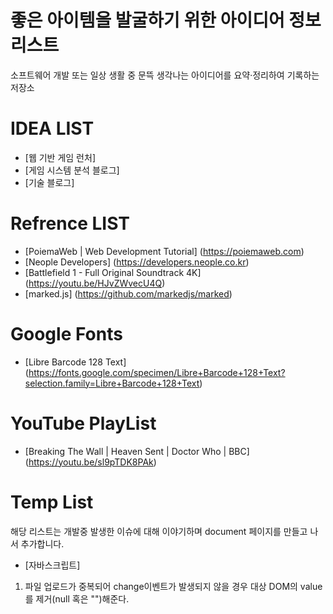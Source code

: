 좋은 아이템을 발굴하기 위한 아이디어 정보 리스트
================================================
소프트웨어 개발 또는 일상 생활 중 문뜩 생각나는 아이디어를 요약·정리하여 기록하는 저장소

# IDEA LIST
* [웹 기반 게임 런처]
* [게임 시스템 분석 블로그]
* [기술 블로그]

# Refrence LIST
* [PoiemaWeb | Web Development Tutorial] (https://poiemaweb.com)
* [Neople Developers] (https://developers.neople.co.kr)
* [Battlefield 1 - Full Original Soundtrack 4K] (https://youtu.be/HJvZWvecU4Q)
* [marked.js] (https://github.com/markedjs/marked)

# Google Fonts
* [Libre Barcode 128 Text] (https://fonts.google.com/specimen/Libre+Barcode+128+Text?selection.family=Libre+Barcode+128+Text)

# YouTube PlayList
* [Breaking The Wall | Heaven Sent | Doctor Who | BBC] (https://youtu.be/sl9pTDK8PAk)

# Temp List
해당 리스트는 개발중 발생한 이슈에 대해 이야기하며 document 페이지를 만들고 나서 추가합니다.
* [자바스크립트]
1. 파일 업로드가 중복되어 change이벤트가 발생되지 않을 경우 대상 DOM의 value를 제거(null 혹은 "")해준다.
